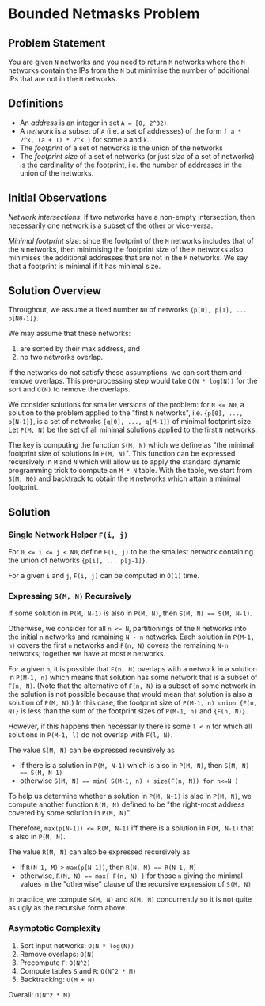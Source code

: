 # Bounded Netmasks Problem

## Problem Statement

You are given `N` networks and you need to return `M` networks where the `M` networks contain the IPs from the `N` but minimise the number of additional IPs that are not in the `M` networks.

## Definitions

* An *address* is an integer in set `A = [0, 2^32)`.
* A *network* is a subset of `A` (i.e. a set of addresses) of the form `[ a * 2^k, (a + 1) * 2^k )` for some `a` and `k`.
* The *footprint* of a set of networks is the union of the networks
* The *footprint size* of a set of networks (or just *size* of a set of networks) is the cardinality of the footprint, i.e. the number of addresses in the union of the networks.
   
## Initial Observations

*Network intersections*: if two networks have a non-empty intersection, then necessarily one network is a subset of the other or vice-versa.

*Minimal footprint size*: since the footprint of the `M` networks includes that of the `N` networks, then minimising the footprint size of the `M` networks also minimises the additional addresses that are not in the `M` networks.  We say that a footprint is minimal if it has minimal size.

## Solution Overview

Throughout, we assume a fixed number `N0` of networks `{p[0], p[1], ... p[N0-1]}`.

We may assume that these networks:

   1. are sorted by their max address, and
   2. no two networks overlap.
   
If the networks do not satisfy these assumptions, we can sort them and remove overlaps.  This pre-processing step would take `O(N * log(N))` for the sort and `O(N)` to remove the overlaps.

We consider solutions for smaller versions of the problem: for `N <= N0`, a solution to the problem applied to the "first `N` networks", i.e. `{p[0], ..., p[N-1]}`, is a set of networks `{q[0], ..., q[M-1]}` of minimal footprint size.  Let `P(M, N)` be the set of all minimal solutions applied to the first `N` networks.

The key is computing the function `S(M, N)` which we define as "the minimal footprint size of solutions in `P(M, N)`".  This function can be expressed recursively in `M` and `N` which will allow us to apply the standard dynamic programming trick to compute an `M * N` table.  With the table, we start from `S(M, N0)` and backtrack to obtain the `M` networks which attain a minimal footprint.

## Solution

### Single Network Helper `F(i, j)`

For `0 <= i <= j < N0`, define `F(i, j)` to be the smallest network containing the union of networks `{p[i], ... p[j-1]}`.

For a given `i` and `j`, `F(i, j)` can be computed in `O(1)` time.

### Expressing `S(M, N)` Recursively

If some solution in `P(M, N-1)` is also in `P(M, N)`, then `S(M, N) == S(M, N-1)`.

Otherwise, we consider for all `n <= N`, partitionings of the `N` networks into the initial `n` networks and remaining `N - n` networks.  Each solution in `P(M-1, n)` covers the first `n` networks and `F(n, N)` covers the remaining `N-n` networks; together we have at most `M` networks.

For a given `n`, it is possible that `F(n, N)` overlaps with a network in a solution in `P(M-1, n)` which means that solution has some network that is a subset of `F(n, N)`.  (Note that the alternative of `F(n, N)` is a subset of some network in the solution is not possible because that would mean that solution is also a solution of `P(M, N)`.)  In this case, the footprint size of `P(M-1, n) union {F(n, N)}` is less than the sum of the footprint sizes of `P(M-1, n)` and `{F(n, N)}`.

However, if this happens then necessarily there is some `l < n` for which all solutions in `P(M-1, l)` do not overlap with `F(l, N)`.

The value `S(M, N)` can be expressed recursively as
* if there is a solution in `P(M, N-1)` which is also in `P(M, N)`, then `S(M, N) == S(M, N-1)`
* otherwise `S(M, N) == min( S(M-1, n) + size(F(n, N)) for n<=N )`

To help us determine whether a solution in `P(M, N-1)` is also in `P(M, N)`, we compute another function `R(M, N)` defined to be "the right-most address covered by some solution in `P(M, N)`".

Therefore, `max(p[N-1]) <= R(M, N-1)` iff there is a solution in `P(M, N-1)` that is also in `P(M, N)`.

The value `R(M, N)` can also be expressed recursively as
* if `R(N-1, M)` > `max(p[N-1])`, then `R(N, M) == R(N-1, M)`
* otherwise, `R(M, N) == max{ F(n, N) }` for those `n` giving the minimal values in the "otherwise" clause of the recursive expression of `S(M, N)`

In practice, we compute `S(M, N)` and `R(M, N)` concurrently so it is not quite as ugly as the recursive form above.

### Asymptotic Complexity

  1. Sort input networks: `O(N * log(N))`
  1. Remove overlaps: `O(N)`
  1. Precompute `F`: `O(N^2)`
  1. Compute tables `S` and `R`: `O(N^2 * M)`
  1. Backtracking: `O(M + N)`
  
Overall: `O(N^2 * M)`